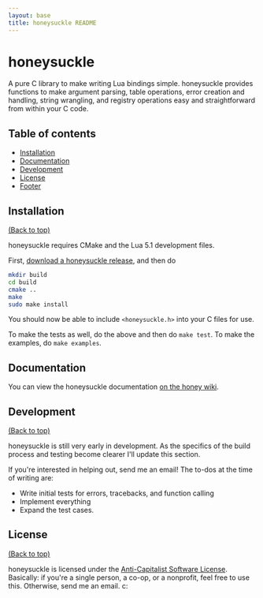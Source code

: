 ```yaml
---
layout: base
title: honeysuckle README
---
```


honeysuckle
===========

A pure C library to make writing Lua bindings simple. honeysuckle provides
functions to make argument parsing, table operations, error creation and
handling, string wrangling, and registry operations easy and straightforward
from within your C code.

Table of contents
-----------------

- [Installation](#installation)
- [Documentation](#documentation)
- [Development](#development)
- [License](#license)
- [Footer](#footer)

Installation
------------

[(Back to top)](#table-of-contents)

honeysuckle requires CMake and the Lua 5.1 development files.

First, [download a honeysuckle release](/projects/honeysuckle/releases), 
and then do

```bash
mkdir build
cd build
cmake ..
make
sudo make install
```

You should now be able to include `<honeysuckle.h>` into your C 
files for use.

To make the tests as well, do the above and then do `make test`. 
To make the examples, do `make examples`.


Documentation
-----

You can view the honeysuckle documentation [on the honey wiki](https://honey3d.org/wiki/doku.php?id=honeysuckle).

Development
-----------
[(Back to top)](#table-of-contents)

honeysuckle is still very early in development. As the specifics of 
the build process and testing become clearer I'll update this 
section.

If you're interested in helping out, send me an email! The to-dos at 
the time of writing are:

* Write initial tests for errors, tracebacks, and function calling
* Implement everything
* Expand the test cases.

License
-------

[(Back to top)](#table-of-contents)


honeysuckle is licensed under the [Anti-Capitalist Software License].
Basically: if you're a single person, a co-op, or a nonprofit, feel free to
use this. Otherwise, send me an email. c:

[Anti-Capitalist Software License]: https://anticapitalist.software
